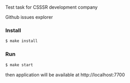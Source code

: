 # 
Test task for CSSSR development company

Github issues explorer

### Install

```sh
$ make install
```

### Run

```sh
$ make start
```
then application will be available at http://localhost:7700
